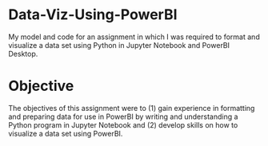 # Data-Viz-Using-PowerBI
My model and code for an assignment in which I was required to format and visualize a data set using Python in Jupyter Notebook and PowerBI Desktop. 

# Objective
The objectives of this assignment were to (1) gain experience in formatting and preparing data for use in PowerBI by writing and understanding a Python program in Jupyter Notebook and (2) develop skills on how to visualize a data set using PowerBI. 
